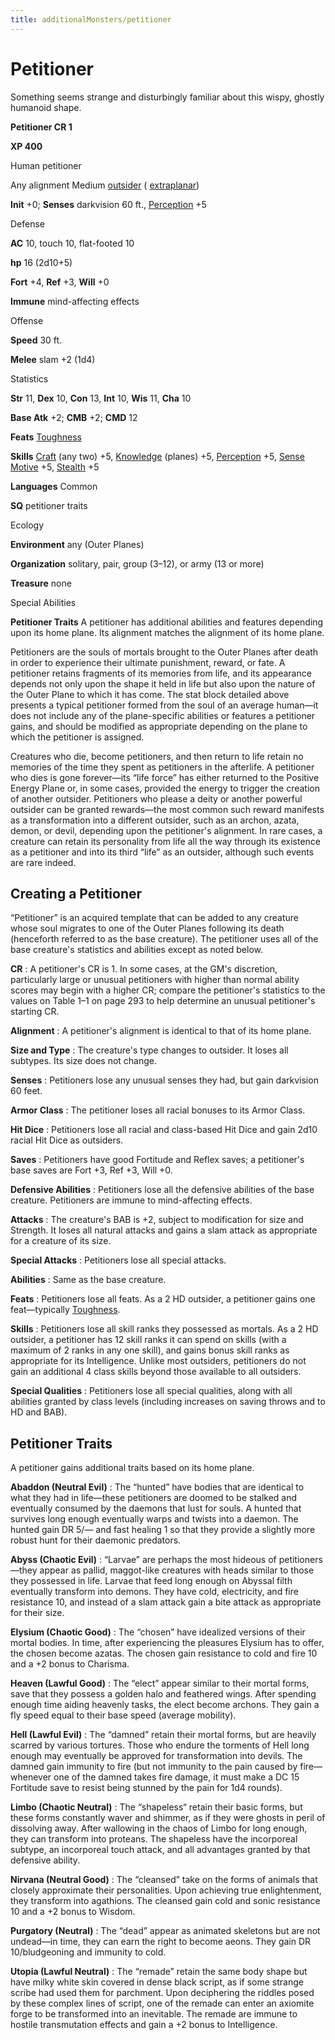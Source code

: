 ```yaml
---
title: additionalMonsters/petitioner
---
```

# Petitioner

Something seems strange and disturbingly familiar about this wispy, ghostly humanoid shape.

**Petitioner CR 1**

**XP 400**

Human petitioner

Any alignment Medium [outsider](monsters/creatureTypes#_outsider) ( [extraplanar](monsters/creatureTypes#_extraplanar-subtype))

**Init** +0; **Senses** darkvision 60 ft., [Perception](additionalMonsters/../skills/perception#_perception) +5

Defense

**AC** 10, touch 10, flat-footed 10

**hp** 16 (2d10+5)

**Fort** +4, **Ref** +3, **Will** +0

**Immune** mind-affecting effects

Offense

**Speed** 30 ft.

**Melee** slam +2 (1d4)

Statistics

**Str** 11, **Dex** 10, **Con** 13, **Int** 10, **Wis** 11, **Cha** 10

**Base Atk** +2; **CMB** +2; **CMD** 12

**Feats** [Toughness](additionalMonsters/../feats#_toughness)

**Skills** [Craft](additionalMonsters/../skills/craft#_craft) (any two) +5, [Knowledge](additionalMonsters/../skills/knowledge#_knowledge) (planes) +5, [Perception](additionalMonsters/../skills/perception#_perception) +5, [Sense Motive](additionalMonsters/../skills/senseMotive#_sense-motive) +5, [Stealth](additionalMonsters/../skills/stealth#_stealth) +5

**Languages** Common

**SQ** petitioner traits

Ecology

**Environment** any (Outer Planes)

**Organization** solitary, pair, group (3–12), or army (13 or more)

**Treasure** none

Special Abilities

**Petitioner Traits** A petitioner has additional abilities and features depending upon its home plane. Its alignment matches the alignment of its home plane.

Petitioners are the souls of mortals brought to the Outer Planes after death in order to experience their ultimate punishment, reward, or fate. A petitioner retains fragments of its memories from life, and its appearance depends not only upon the shape it held in life but also upon the nature of the Outer Plane to which it has come. The stat block detailed above presents a typical petitioner formed from the soul of an average human—it does not include any of the plane-specific abilities or features a petitioner gains, and should be modified as appropriate depending on the plane to which the petitioner is assigned.

Creatures who die, become petitioners, and then return to life retain no memories of the time they spent as petitioners in the afterlife. A petitioner who dies is gone forever—its “life force” has either returned to the Positive Energy Plane or, in some cases, provided the energy to trigger the creation of another outsider. Petitioners who please a deity or another powerful outsider can be granted rewards—the most common such reward manifests as a transformation into a different outsider, such as an archon, azata, demon, or devil, depending upon the petitioner's alignment. In rare cases, a creature can retain its personality from life all the way through its existence as a petitioner and into its third “life” as an outsider, although such events are rare indeed.

## Creating a Petitioner

“Petitioner” is an acquired template that can be added to any creature whose soul migrates to one of the Outer Planes following its death (henceforth referred to as the base creature). The petitioner uses all of the base creature's statistics and abilities except as noted below.

**CR** : A petitioner's CR is 1. In some cases, at the GM's discretion, particularly large or unusual petitioners with higher than normal ability scores may begin with a higher CR; compare the petitioner's statistics to the values on Table 1–1 on page 293 to help determine an unusual petitioner's starting CR.

**Alignment** : A petitioner's alignment is identical to that of its home plane.

**Size and Type** : The creature's type changes to outsider. It loses all subtypes. Its size does not change.

**Senses** : Petitioners lose any unusual senses they had, but gain darkvision 60 feet.

**Armor Class** : The petitioner loses all racial bonuses to its Armor Class.

**Hit Dice** : Petitioners lose all racial and class-based Hit Dice and gain 2d10 racial Hit Dice as outsiders.

**Saves** : Petitioners have good Fortitude and Reflex saves; a petitioner's base saves are Fort +3, Ref +3, Will +0.

**Defensive Abilities** : Petitioners lose all the defensive abilities of the base creature. Petitioners are immune to mind-affecting effects.

**Attacks** : The creature's BAB is +2, subject to modification for size and Strength. It loses all natural attacks and gains a slam attack as appropriate for a creature of its size.

**Special Attacks** : Petitioners lose all special attacks.

**Abilities** : Same as the base creature.

**Feats** : Petitioners lose all feats. As a 2 HD outsider, a petitioner gains one feat—typically [Toughness](additionalMonsters/../feats#_toughness).

**Skills** : Petitioners lose all skill ranks they possessed as mortals. As a 2 HD outsider, a petitioner has 12 skill ranks it can spend on skills (with a maximum of 2 ranks in any one skill), and gains bonus skill ranks as appropriate for its Intelligence. Unlike most outsiders, petitioners do not gain an additional 4 class skills beyond those available to all outsiders.

**Special Qualities** : Petitioners lose all special qualities, along with all abilities granted by class levels (including increases on saving throws and to HD and BAB).

## Petitioner Traits

A petitioner gains additional traits based on its home plane.

**Abaddon (Neutral Evil)** : The “hunted” have bodies that are identical to what they had in life—these petitioners are doomed to be stalked and eventually consumed by the daemons that lust for souls. A hunted that survives long enough eventually warps and twists into a daemon. The hunted gain DR 5/— and fast healing 1 so that they provide a slightly more robust hunt for their daemonic predators.

**Abyss (Chaotic Evil)** : “Larvae” are perhaps the most hideous of petitioners—they appear as pallid, maggot-like creatures with heads similar to those they possessed in life. Larvae that feed long enough on Abyssal filth eventually transform into demons. They have cold, electricity, and fire resistance 10, and instead of a slam attack gain a bite attack as appropriate for their size.

**Elysium (Chaotic Good)** : The “chosen” have idealized versions of their mortal bodies. In time, after experiencing the pleasures Elysium has to offer, the chosen become azatas. The chosen gain resistance to cold and fire 10 and a +2 bonus to Charisma.

**Heaven (Lawful Good)** : The “elect” appear similar to their mortal forms, save that they possess a golden halo and feathered wings. After spending enough time aiding heavenly tasks, the elect become archons. They gain a fly speed equal to their base speed (average mobility).

**Hell (Lawful Evil)** : The “damned” retain their mortal forms, but are heavily scarred by various tortures. Those who endure the torments of Hell long enough may eventually be approved for transformation into devils. The damned gain immunity to fire (but not immunity to the pain caused by fire—whenever one of the damned takes fire damage, it must make a DC 15 Fortitude save to resist being stunned by the pain for 1d4 rounds).

**Limbo (Chaotic Neutral)** : The “shapeless“ retain their basic forms, but these forms constantly waver and shimmer, as if they were ghosts in peril of dissolving away. After wallowing in the chaos of Limbo for long enough, they can transform into proteans. The shapeless have the incorporeal subtype, an incorporeal touch attack, and all advantages granted by that defensive ability.

**Nirvana (Neutral Good)** : The “cleansed” take on the forms of animals that closely approximate their personalities. Upon achieving true enlightenment, they transform into agathions. The cleansed gain cold and sonic resistance 10 and a +2 bonus to Wisdom.

**Purgatory (Neutral)** : The “dead” appear as animated skeletons but are not undead—in time, they can earn the right to become aeons. They gain DR 10/bludgeoning and immunity to cold.

**Utopia (Lawful Neutral)** : The “remade” retain the same body shape but have milky white skin covered in dense black script, as if some strange scribe had used them for parchment. Upon deciphering the riddles posed by these complex lines of script, one of the remade can enter an axiomite forge to be transformed into an inevitable. The remade are immune to hostile transmutation effects and gain a +2 bonus to Intelligence.

